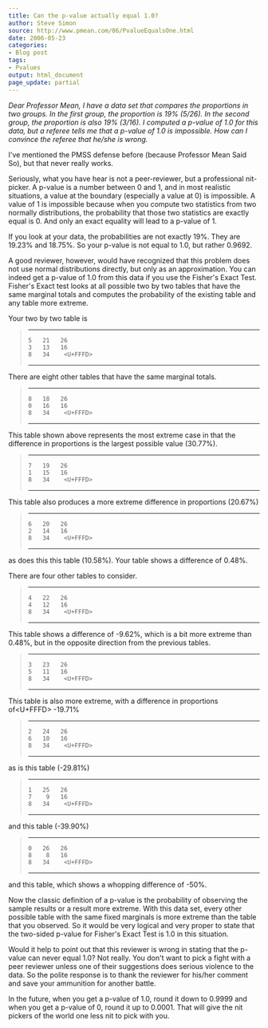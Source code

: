 ```yaml
---
title: Can the p-value actually equal 1.0?
author: Steve Simon
source: http://www.pmean.com/06/PvalueEqualsOne.html
date: 2006-05-23
categories:
- Blog post
tags:
- Pvalues
output: html_document
page_update: partial
---
```


*Dear Professor Mean, I have a data set that compares the proportions in
two groups. In the first group, the proportion is 19% (5/26). In the
second group, the proportion is also 19% (3/16). I computed a p-value of
1.0 for this data, but a referee tells me that a p-value of 1.0 is
impossible. How can I convince the referee that he/she is wrong.*

I've mentioned the PMSS defense before (because Professor Mean Said
So), but that never really works.

Seriously, what you have hear is not a peer-reviewer, but a professional
nit-picker. A p-value is a number between 0 and 1, and in most realistic
situations, a value at the boundary (especially a value at 0) is
impossible. A value of 1 is impossible because when you compute two
statistics from two normally distributions, the probability that those
two statistics are exactly equal is 0. And only an exact equality will
lead to a p-value of 1.

If you look at your data, the probabilities are not exactly 19%. They
are 19.23% and 18.75%. So your p-value is not equal to 1.0, but rather
0.9692.

A good reviewer, however, would have recognized that this problem does
not use normal distributions directly, but only as an approximation. You
can indeed get a p-value of 1.0 from this data if you use the Fisher's
Exact Test. Fisher's Exact test looks at all possible two by two tables
that have the same marginal totals and computes the probability of the
existing table and any table more extreme.

Your two by two table is

>   --- ---- ----
>     5   21   26
>     3   13   16
>     8   34    <U+FFFD>
>   --- ---- ----
>
There are eight other tables that have the same marginal totals.

>   --- ---- ----
>     8   18   26
>     0   16   16
>     8   34    <U+FFFD>
>   --- ---- ----
>
This table shown above represents the most extreme case in that the
difference in proportions is the largest possible value (30.77%).

>   --- ---- ----
>     7   19   26
>     1   15   16
>     8   34    <U+FFFD>
>   --- ---- ----
>
This table also produces a more extreme difference in proportions
(20.67%)

>   --- ---- ----
>     6   20   26
>     2   14   16
>     8   34    <U+FFFD>
>   --- ---- ----
>
as does this this table (10.58%). Your table shows a difference of
0.48%.

There are four other tables to consider.

>   --- ---- ----
>     4   22   26
>     4   12   16
>     8   34    <U+FFFD>
>   --- ---- ----
>
This table shows a difference of -9.62%, which is a bit more extreme
than 0.48%, but in the opposite direction from the previous tables.

>   --- ---- ----
>     3   23   26
>     5   11   16
>     8   34    <U+FFFD>
>   --- ---- ----
>
This table is also more extreme, with a difference in proportions of<U+FFFD>
-19.71%

>   --- ---- ----
>     2   24   26
>     6   10   16
>     8   34    <U+FFFD>
>   --- ---- ----
>
as is this table (-29.81%)

>   --- ---- ----
>     1   25   26
>     7    9   16
>     8   34    <U+FFFD>
>   --- ---- ----
>
and this table (-39.90%)

>   --- ---- ----
>     0   26   26
>     8    8   16
>     8   34    <U+FFFD>
>   --- ---- ----
>
and this table, which shows a whopping difference of -50%.

Now the classic definition of a p-value is the probability of observing
the sample results or a result more extreme. With this data set, every
other possible table with the same fixed marginals is more extreme than
the table that you observed. So it would be very logical and very proper
to state that the two-sided p-value for Fisher's Exact Test is 1.0 in
this situation.

Would it help to point out that this reviewer is wrong in stating that
the p-value can never equal 1.0? Not really. You don't want to pick a
fight with a peer reviewer unless one of their suggestions does serious
violence to the data. So the polite response is to thank the reviewer
for his/her comment and save your ammunition for another battle.

In the future, when you get a p-value of 1.0, round it down to 0.9999
and when you get a p-value of 0, round it up to 0.0001. That will give
the nit pickers of the world one less nit to pick with you.
